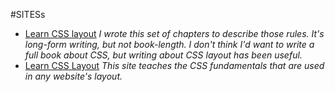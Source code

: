 #SITESs
* [Learn CSS layout](http://book.mixu.net/css/) 
*I wrote this set of chapters to describe those rules. It's long-form writing, but not book-length. I don't think I'd want to write a full book about CSS, but writing about CSS layout has been useful.*
* [Learn CSS Layout](http://learnlayout.com/)
*This site teaches the CSS fundamentals that are used in any website's layout.*
